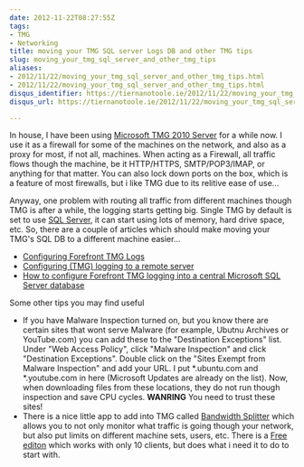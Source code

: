 ```yaml
---
date: 2012-11-22T08:27:55Z
tags:
- TMG
- Networking
title: moving your TMG SQL server Logs DB and other TMG tips
slug: moving_your_tmg_sql_server_and_other_tmg_tips
aliases:
- 2012/11/22/moving_your_tmg_sql_server_and_other_tmg_tips.html
- 2012/11/22/moving_your_tmg_sql_server_and_other_tmg_tips.html
disqus_identifier: https://tiernanotoole.ie/2012/11/22/moving_your_tmg_sql_server_and_other_tmg_tips.html
disqus_url: https://tiernanotoole.ie/2012/11/22/moving_your_tmg_sql_server_and_other_tmg_tips.html

---
```

 
 
 
 

In house, I have been using [Microsoft TMG 2010 Server][1] for a while now. I use it as a firewall for some of the machines on the network, and also as a proxy for most, if not all, machines. When acting as a Firewall, all traffic flows though the machine, be it HTTP/HTTPS, SMTP/POP3/IMAP, or anything for that matter. You can also lock down ports on the box, which is a feature of most firewalls, but i like TMG due to its relitive ease of use...

Anyway, one problem with routing all traffic from different machines though TMG is after a while, the logging starts getting big. Single TMG by default is set to use [SQL Server][2], it can start using lots of memory, hard drive space, etc. So, there are a couple of articles which should make moving your TMG's SQL DB to a different machine easier...

* [Configuring Forefront TMG Logs][3]
* [Configuring (TMG) logging to a remote server][4]
* [How to configure Forefront TMG logging into a central Microsoft SQL Server database][5]

Some other tips you may find useful

* If you have Malware Inspection turned on, but you know there are certain sites that wont serve Malware (for example, Ubutnu Archives or YouTube.com) you can add these to the "Destination Exceptions" list. Under "Web Access Policy", click "Malware Inspection" and click "Destination Exceptions". Double click on the "Sites Exempt from Malware Inspection" and add your URL. I put *.ubuntu.com and *.youtube.com in here (Microsoft Updates are already on the list). Now, when downloading files from these locations, they do not run though inspection and save CPU cycles. **WANRING** You need to trust these sites! 
* There is a nice little app to add into TMG called [Bandwidth Splitter][6] which allows you to not only monitor what traffic is going though your network, but also put limits on different machine sets, users, etc. There is a [Free editon][7] which works with only 10 clients, but does what i need it to do to start with. 

[1]:http://www.microsoft.com/tmg
[2]:http://www.microsoft.com/sql
[3]:http://technet.microsoft.com/en-us/library/bb794937.aspx
[4]:http://technet.microsoft.com/en-us/library/dd441079.aspx
[5]:http://www.isaserver.org/tutorials/How-configure-Forefront-TMG-logging-into-central-Microsoft-SQL-Server-database.html
[6]:http://www.bsplitter.com/
[7]:http://www.bsplitter.com/download.aspx#trial_restrictions